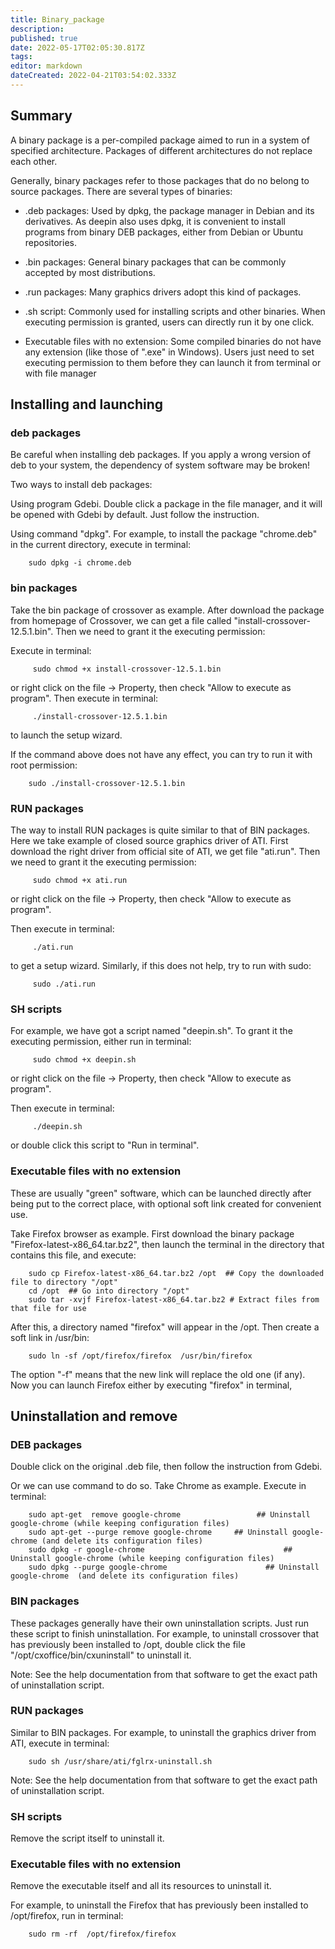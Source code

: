 ```yaml
---
title: Binary_package
description: 
published: true
date: 2022-05-17T02:05:30.817Z
tags: 
editor: markdown
dateCreated: 2022-04-21T03:54:02.333Z
---
```


## Summary

A binary package is a per-compiled package aimed to run in a system of specified architecture. Packages of different architectures do not replace each other.

Generally, binary packages refer to those packages that do no belong to source packages. There are several types of binaries:

* .deb packages: Used by dpkg, the package manager in Debian and its derivatives. As deepin also uses dpkg, it is convenient to install programs from binary DEB packages, either from Debian or Ubuntu repositories.

* .bin packages: General binary packages that can be commonly accepted by most distributions.

* .run packages: Many graphics drivers adopt this kind of packages.

* .sh script: Commonly used for installing scripts and other binaries. When executing permission is granted, users can directly run it by one click.

* Executable files with no extension: Some compiled binaries do not have any extension (like those of ".exe" in Windows). Users just need to set executing permission to them before they can launch it from terminal or with file manager

## Installing and launching

### deb packages

Be careful when installing deb packages. If you apply a wrong version of deb to your system, the dependency of system software may be broken!

Two ways to install deb packages:

Using program Gdebi. Double click a package in the file manager, and it will be opened with Gdebi by default. Just follow the instruction.

Using command "dpkg". For example, to install the package "chrome.deb" in the current directory, execute in terminal:

        sudo dpkg -i chrome.deb

### bin packages

Take the bin package of crossover as example. After download the package from homepage of Crossover, we can get a file called "install-crossover-12.5.1.bin". Then we need to grant it the executing permission:

Execute in terminal:

         sudo chmod +x install-crossover-12.5.1.bin 

or right click on the file -> Property, then check "Allow to execute as  program". Then execute in terminal:

         ./install-crossover-12.5.1.bin 

to launch the setup wizard.

If the command above does not have any effect, you can try to run it with root permission:

        sudo ./install-crossover-12.5.1.bin 

### RUN packages

The way to install RUN packages is quite similar to that of BIN packages. Here we take example of closed source graphics driver of ATI. First download the right driver from official site of ATI, we get file "ati.run". Then we need to grant it the executing permission:

         sudo chmod +x ati.run

or right click on the file -> Property, then check "Allow to execute as  program".

Then execute in terminal:

         ./ati.run

to get a setup wizard. Similarly, if this does not help, try to run with sudo:

         sudo ./ati.run

### SH scripts

For example, we have got a script named "deepin.sh". To grant it the executing permission, either run in terminal:

         sudo chmod +x deepin.sh

or right click on the file -> Property, then check "Allow to execute as  program".

Then execute in terminal:

         ./deepin.sh

or double click this script to "Run in terminal".

### Executable files with no extension

These are usually "green" software, which can be launched directly after being put to the correct place, with optional soft link created for convenient use.

Take Firefox browser as example. First download the binary package "Firefox-latest-x86_64.tar.bz2", then launch the terminal in the directory that contains this file, and execute:

        sudo cp Firefox-latest-x86_64.tar.bz2 /opt  ## Copy the downloaded file to directory "/opt"
        cd /opt  ## Go into directory "/opt"
        sudo tar -xvjf Firefox-latest-x86_64.tar.bz2 # Extract files from that file for use

After this, a directory named "firefox" will appear in the /opt. Then create a soft link in /usr/bin:

        sudo ln -sf /opt/firefox/firefox  /usr/bin/firefox

The option "-f" means that the new link will replace the old one (if any). Now you can launch Firefox either by executing "firefox" in terminal,

## Uninstallation and remove

### DEB packages

Double click on the original .deb file, then follow the instruction from Gdebi.

Or we can use command to do so. Take Chrome as example. Execute in terminal:

        sudo apt-get  remove google-chrome                 ## Uninstall google-chrome (while keeping configuration files)
        sudo apt-get --purge remove google-chrome     ## Uninstall google-chrome (and delete its configuration files)
        sudo dpkg -r google-chrome                               ## Uninstall google-chrome (while keeping configuration files)
        sudo dpkg --purge google-chrome                      ## Uninstall google-chrome  (and delete its configuration files)

### BIN packages

These packages generally have their own uninstallation scripts. Just run these script to finish uninstallation. For example, to uninstall crossover that has previously been installed to /opt, double click the file "/opt/cxoffice/bin/cxuninstall" to uninstall it.

Note: See the help documentation from that software to get the exact path of uninstallation script.

### RUN packages

Similar to BIN packages. For example, to uninstall the graphics driver from ATI, execute in terminal:

        sudo sh /usr/share/ati/fglrx-uninstall.sh

Note: See the help documentation from that software to get the exact path of uninstallation script.

### SH scripts

Remove the script itself to uninstall it.

### Executable files with no extension

Remove the executable itself and all its resources to uninstall it.

For example, to uninstall the Firefox that has previously been  installed to /opt/firefox, run in terminal:

        sudo rm -rf  /opt/firefox/firefox
